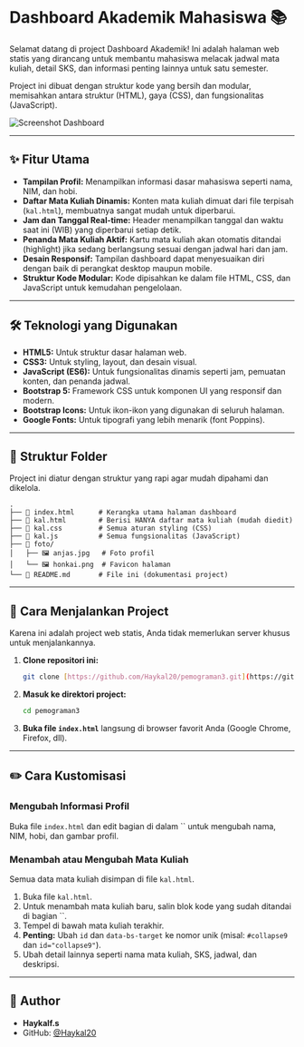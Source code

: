 # Dashboard Akademik Mahasiswa 📚

Selamat datang di project Dashboard Akademik! Ini adalah halaman web statis yang dirancang untuk membantu mahasiswa melacak jadwal mata kuliah, detail SKS, dan informasi penting lainnya untuk satu semester.

Project ini dibuat dengan struktur kode yang bersih dan modular, memisahkan antara struktur (HTML), gaya (CSS), dan fungsionalitas (JavaScript).

![Screenshot Dashboard](https://raw.githubusercontent.com/Haykal20/pemograman3/main/Screenshot.png)

---

## ✨ Fitur Utama

-   **Tampilan Profil:** Menampilkan informasi dasar mahasiswa seperti nama, NIM, dan hobi.
-   **Daftar Mata Kuliah Dinamis:** Konten mata kuliah dimuat dari file terpisah (`kal.html`), membuatnya sangat mudah untuk diperbarui.
-   **Jam dan Tanggal Real-time:** Header menampilkan tanggal dan waktu saat ini (WIB) yang diperbarui setiap detik.
-   **Penanda Mata Kuliah Aktif:** Kartu mata kuliah akan otomatis ditandai (highlight) jika sedang berlangsung sesuai dengan jadwal hari dan jam.
-   **Desain Responsif:** Tampilan dashboard dapat menyesuaikan diri dengan baik di perangkat desktop maupun mobile.
-   **Struktur Kode Modular:** Kode dipisahkan ke dalam file HTML, CSS, dan JavaScript untuk kemudahan pengelolaan.

---

## 🛠️ Teknologi yang Digunakan

-   **HTML5:** Untuk struktur dasar halaman web.
-   **CSS3:** Untuk styling, layout, dan desain visual.
-   **JavaScript (ES6):** Untuk fungsionalitas dinamis seperti jam, pemuatan konten, dan penanda jadwal.
-   **Bootstrap 5:** Framework CSS untuk komponen UI yang responsif dan modern.
-   **Bootstrap Icons:** Untuk ikon-ikon yang digunakan di seluruh halaman.
-   **Google Fonts:** Untuk tipografi yang lebih menarik (font Poppins).

---

## 📁 Struktur Folder

Project ini diatur dengan struktur yang rapi agar mudah dipahami dan dikelola.

```
.
├── 📄 index.html      # Kerangka utama halaman dashboard
├── 📄 kal.html        # Berisi HANYA daftar mata kuliah (mudah diedit)
├── 📄 kal.css         # Semua aturan styling (CSS)
├── 📄 kal.js          # Semua fungsionalitas (JavaScript)
├── 📁 foto/
│   ├── 🖼️ anjas.jpg   # Foto profil
│   └── 🖼️ honkai.png  # Favicon halaman
└── 📄 README.md       # File ini (dokumentasi project)
```

---

## 🚀 Cara Menjalankan Project

Karena ini adalah project web statis, Anda tidak memerlukan server khusus untuk menjalankannya.

1.  **Clone repositori ini:**
    ```bash
    git clone [https://github.com/Haykal20/pemograman3.git](https://github.com/Haykal20/pemograman3.git)
    ```
2.  **Masuk ke direktori project:**
    ```bash
    cd pemograman3
    ```
3.  **Buka file `index.html`** langsung di browser favorit Anda (Google Chrome, Firefox, dll).

---

## ✏️ Cara Kustomisasi

### Mengubah Informasi Profil
Buka file `index.html` dan edit bagian di dalam `` untuk mengubah nama, NIM, hobi, dan gambar profil.

### Menambah atau Mengubah Mata Kuliah
Semua data mata kuliah disimpan di file `kal.html`.

1.  Buka file `kal.html`.
2.  Untuk menambah mata kuliah baru, salin blok kode yang sudah ditandai di bagian ``.
3.  Tempel di bawah mata kuliah terakhir.
4.  **Penting:** Ubah `id` dan `data-bs-target` ke nomor unik (misal: `#collapse9` dan `id="collapse9"`).
5.  Ubah detail lainnya seperti nama mata kuliah, SKS, jadwal, dan deskripsi.

---

## 👤 Author

-   **Haykalf.s**
-   GitHub: [@Haykal20](https://github.com/Haykal20)
